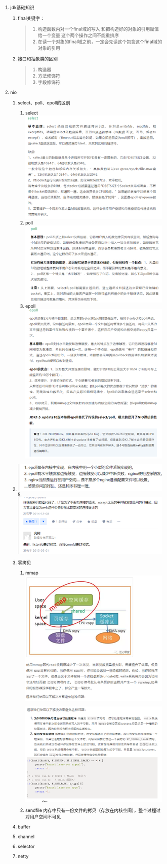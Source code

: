 1. jdk基础知识

   1. final关键字：

      > 1. 构造函数内对一个final域的写入 和把构造好的对象的引用赋值给一个变量 这个两个操作之间不能重排序
      > 2. 在读一个对象的final域之前，一定会先读这个包含这个final域的对象的引用

   2. 接口和抽象类的区别

      > 1. 构造器
      > 2. 方法修饰符
      > 3. 字段修饰符

2. nio

   1. select、poll、epoll的区别

      1. select    ![image-20210914152249696](image-20210914152249696.png)
      2. poll ![image-20210914152318089](image-20210914152318089.png)
      3. epoll ![image-20210914152339830](image-20210914152339830.png)
   4. ![image-20210914203322784](image-20210914203322784.png)
      5. ![image-20210914203454462](image-20210914203454462.png)

   2. 零拷贝

      1. mmap ![image-20210914152522024](image-20210914152522024.png)

         ![image-20210914152538575](image-20210914152538575.png)

      2. sendfile 内存中只有一份文件的拷贝（存放在内核空间），整个过程过对用户空间不可见

   3. buffer

   4. channel

   5. selector

   6. netty